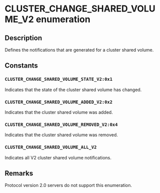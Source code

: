 # CLUSTER_CHANGE_SHARED_VOLUME_V2 enumeration

## Description

Defines the notifications that are generated for a cluster shared volume.

## Constants

### `CLUSTER_CHANGE_SHARED_VOLUME_STATE_V2:0x1`

Indicates that the state of the cluster shared volume has changed.

### `CLUSTER_CHANGE_SHARED_VOLUME_ADDED_V2:0x2`

Indicates that the cluster shared volume was added.

### `CLUSTER_CHANGE_SHARED_VOLUME_REMOVED_V2:0x4`

Indicates that the cluster shared volume was removed.

### `CLUSTER_CHANGE_SHARED_VOLUME_ALL_V2`

Indicates all V2 cluster shared volume notifications.

## Remarks

Protocol version 2.0 servers do not support this enumeration.